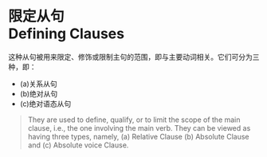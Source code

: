 # 限定从句<br>**Defining Clauses**

这种从句被用来限定、修饰或限制主句的范围，即与主要动词相关。它们可分为三种，即：
- (a)关系从句
- (b)绝对从句
- (c)绝对语态从句


> They are used to define, qualify, or to limit the scope of the main clause, 
i.e., the one involving the main verb. They can be viewed as having three types, 
namely, (a) Relative Clause (b) Absolute Clause and (c) Absolute voice Clause. 
